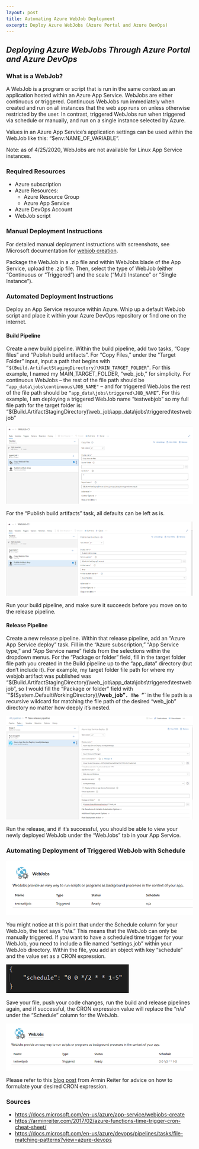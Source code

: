 ```yaml
---
layout: post
title: Automating Azure WebJob Deployment
excerpt: Deploy Azure WebJobs (Azure Portal and Azure DevOps)
---
```


## _Deploying Azure WebJobs Through Azure Portal and Azure DevOps_

### What is a WebJob?

A WebJob is a program or script that is run in the same context as an application hosted within an Azure App Service. WebJobs are either continuous or triggered. Continuous WebJobs run immediately when created and run on all instances that the web app runs on unless otherwise restricted by the user. In contrast, triggered WebJobs run when triggered via schedule or manually, and run on a single instance selected by Azure. 

Values in an Azure App Service’s application settings can be used within the WebJob like this: “$env:NAME_OF_VARIABLE”.

Note: as of 4/25/2020, WebJobs are not available for Linux App Service instances.

### Required Resources 

* Azure subscription 
* Azure Resources:
    * Azure Resource Group
    * Azure App Service
* Azure DevOps Account 
* WebJob script

### Manual Deployment Instructions

For detailed manual deployment instructions with screenshots, see Microsoft documentation for [webjob creation](https://docs.microsoft.com/en-us/azure/app-service/webjobs-create).

Package the WebJob in a .zip file and within WebJobs blade of the App Service, upload the .zip file. Then, select the type of WebJob (either “Continuous or “Triggered”) and the scale (“Multi Instance” or “Single Instance”). 

### Automated Deployment Instructions 

Deploy an App Service resource within Azure. Whip up a default WebJob script and place it within your Azure DevOps repository or find one on the internet. 

#### Build Pipeline 

Create a new build pipeline. Within the build pipeline, add two tasks, “Copy files” and “Publish build artifacts”. For “Copy Files,” under the “Target Folder” input, input a path that begins with `“$(Build.ArtifactStagingDirectory)\MAIN_TARGET_FOLDER”`. For this example, I named my MAIN_TARGET_FOLDER, “web_job,” for simplicity. For continuous WebJobs – the rest of the file path should be `“app_data\jobs\continuous\JOB_NAME"` – and for triggered WebJobs the rest of the file path should be `“app_data\jobs\triggered\JOB_NAME”`. For this example, I am deploying a triggered WebJob name “testwebjob” so my full file path for the target folder is: “$(Build.ArtifactStagingDirectory)\web_job\app_data\jobs\triggered\testwebjob”

![Azure Build Pipeline - Copy Files Task](/images/azurewebjobdeployment/BuildPipelineCopyTask.png)
<!-- .element height="200%" width="200%" -->

For the “Publish build artifacts” task, all defaults can be left as is.

![Azure Build Pipeline - Publish Build Artifacts](/images/azurewebjobdeployment/BuildPipelinePublishArtifact.png)

Run your build pipeline, and make sure it succeeds before you move on to the release pipeline. 

#### Release Pipeline

Create a new release pipeline. Within that release pipeline, add an “Azure App Service deploy” task. Fill in the “Azure subscription,” “App Service type,” and “App Service name” fields from the selections within the dropdown menus. For the “Package or folder” field, fill in the target folder file path you created in the Build pipeline up to the “app_data” directory (but don’t include it). For example, my target folder file path for where my webjob artifact was published was “$(Build.ArtifactStagingDirectory)\web_job\app_data\jobs\triggered\testwebjob”, so I would fill the “Package or folder” field with `“$(System.DefaultWorkingDirectory)/**/web_job”`. The `‘**’` in the file path is a recursive wildcard for matching the file path of the desired “web_job” directory no matter how deeply it’s nested.

![Azure Release Pipeline - Publish Build Artifacts](/images/azurewebjobdeployment/ReleasePipeline.png)

Run the release, and if it’s successful, you should be able to view your newly deployed WebJob under the “WebJobs” tab in your App Service. 

### Automating Deployment of Triggered WebJob with Schedule

![Azure WebJob Unscheduled](/images/azurewebjobdeployment/WebJobScheduleNA.png)

You might notice at this point that under the Schedule column for your WebJob, the text says “n/a.” This means that the WebJob can only be manually triggered. If you want to have a scheduled time trigger for your WebJob, you need to include a file named “settings.job” within your WebJob directory. Within the file, you add an object with key “schedule” and the value set as a CRON expression.

![settings.job](/images/azurewebjobdeployment/scheduledotjob.png)

Save your file, push your code changes, run the build and release pipelines again, and if successful, the CRON expression value will replace the “n/a” under the “Schedule” column for the WebJob. 

![Azure WebJob Scheduled](/images/azurewebjobdeployment/WebJobScheduleSet.png)

Please refer to this [blog post](https://arminreiter.com/2017/02/azure-functions-time-trigger-cron-cheat-sheet/) from Armin Reiter for advice on how to formulate your desired CRON expression. 

### Sources
-	https://docs.microsoft.com/en-us/azure/app-service/webjobs-create
-	https://arminreiter.com/2017/02/azure-functions-time-trigger-cron-cheat-sheet/
-	https://docs.microsoft.com/en-us/azure/devops/pipelines/tasks/file-matching-patterns?view=azure-devops
